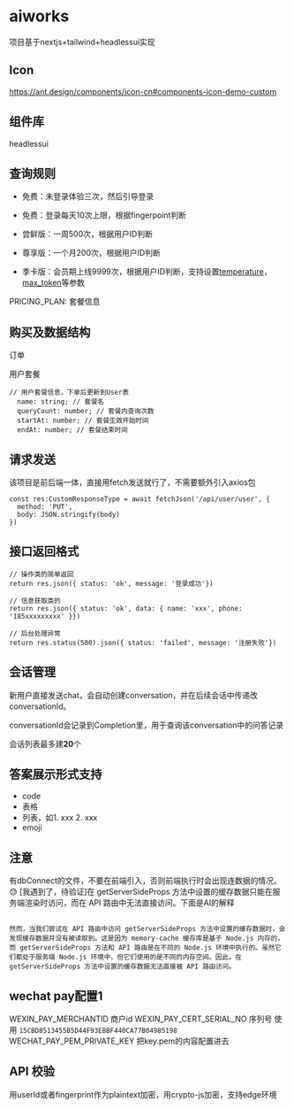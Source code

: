 # aiworks

项目基于nextjs+tailwind+headlessui实现

## Icon
https://ant.design/components/icon-cn#components-icon-demo-custom
## 组件库
headlessui

## 查询规则

- 免费：未登录体验三次，然后引导登录

- 免费：登录每天10次上限，根据fingerpoint判断

- 尝鲜版：一周500次，根据用户ID判断

- 尊享版：一个月200次，根据用户ID判断

- 季卡版：会员期上线9999次，根据用户ID判断，支持设置[temperature](https://platform.openai.com/docs/api-reference/completions/create#completions/create-temperature)，[max_token](https://platform.openai.com/docs/api-reference/completions/create#completions/create-max_tokens)等参数

PRICING_PLAN: 套餐信息

## 购买及数据结构

订单

用户套餐
```
// 用户套餐信息，下单后更新到User表
  name: string; // 套餐名
  queryCount: number; // 套餐内查询次数
  startAt: number; // 套餐生效开始时间
  endAt: number; // 套餐结束时间
```

## 请求发送
该项目是前后端一体，直接用fetch发送就行了，不需要额外引入axios包


```
const res:CustomResponseType = await fetchJson('/api/user/user', {
  method: 'PUT',
  body: JSON.stringify(body)
})
```

## 接口返回格式
```
// 操作类的简单返回
return res.json({ status: 'ok', message: '登录成功'})

// 信息获取类的
return res.json({ status: 'ok', data: { name: 'xxx', phone: '185xxxxxxxxx' }})

// 后台处理异常
return res.status(500).json({ status: 'failed', message: '注册失败'})
```

## 会话管理
新用户直接发送chat，会自动创建conversation，并在后续会话中传递改conversationId。

conversationId会记录到Completion里，用于查询该conversation中的问答记录

会话列表最多建**20**个

## 答案展示形式支持
- code
- 表格
- 列表，如1. xxx 2. xxx
- emoji


## 注意
有dbConnect的文件，不要在前端引入，否则前端执行时会出现连数据的情况。😓
[我遇到了，待验证]在 getServerSideProps 方法中设置的缓存数据只能在服务端渲染时访问，而在 API 路由中无法直接访问。下面是AI的解释
```

然而，当我们尝试在 API 路由中访问 getServerSideProps 方法中设置的缓存数据时，会发现缓存数据并没有被读取到。这是因为 memory-cache 缓存库是基于 Node.js 内存的，而 getServerSideProps 方法和 API 路由是在不同的 Node.js 环境中执行的。虽然它们都处于服务端 Node.js 环境中，但它们使用的是不同的内存空间。因此，在 getServerSideProps 方法中设置的缓存数据无法直接被 API 路由访问。

```

## wechat pay配置1
WEXIN_PAY_MERCHANTID 商户id
WEXIN_PAY_CERT_SERIAL_NO 序列号 使用 `15CBD8513455B5D44F93EBBF440CA77B04985198`
WECHAT_PAY_PEM_PRIVATE_KEY 把key.pem的内容配置进去


## API 校验
用userId或者fingerprint作为plaintext加密，用crypto-js加密，支持edge环境